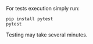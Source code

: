 For tests execution simply run: 
```
pip install pytest 
pytest
```
Testing may take several minutes.



